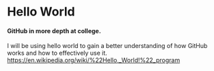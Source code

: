 # Hello World

#### GitHub in more depth at college.

I will be using hello world to gain a better understanding of how GitHub works and how to effectively use it.
https://en.wikipedia.org/wiki/%22Hello,_World!%22_program


